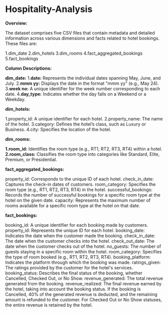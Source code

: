 # Hospitality-Analysis

**Overview:**

The dataset comprises five CSV files that contain metadata and detailed information across various dimensions and facts related to hotel bookings. These files are:

1.dim_date
2.dim_hotels
3.dim_rooms
4.fact_aggregated_bookings
5.fact_bookings

**Column Descriptions:**

**dim_date:**
1.**date:** Represents the individual dates spanning May, June, and July.
2.**mmm yy:** Displays the date in the format "mmm yy" (e.g., May 24).
3.**week no:** A unique identifier for the week number corresponding to each date.
4.**day_type:** Indicates whether the day falls on a Weekend or a Weekday.

**dim_hotels:**

1.property_id: A unique identifier for each hotel.
2.property_name: The name of the hotel.
3.category: Defines the hotel’s class, such as Luxury or Business.
4.city: Specifies the location of the hotel.

**dim_rooms:**

**1.room_id:** Identifies the room type (e.g., RT1, RT2, RT3, RT4) within a hotel.
**2.room_class:** Classifies the room type into categories like Standard, Elite, Premium, or Presidential.

**fact_aggregated_bookings:**

property_id: Corresponds to the unique ID of each hotel.
check_in_date: Captures the check-in dates of customers.
room_category: Specifies the room type (e.g., RT1, RT2, RT3, RT4) in the hotel.
successful_bookings: Records the number of successful bookings for a specific room type at the hotel on the given date.
capacity: Represents the maximum number of rooms available for a specific room type at the hotel on that date.

**fact_bookings:**

booking_id: A unique identifier for each booking made by customers.
property_id: Represents the unique ID for each hotel.
booking_date: Indicates the date when the customer made the booking.
check_in_date: The date when the customer checks into the hotel.
check_out_date: The date when the customer checks out of the hotel.
no_guests: The number of guests staying in a specific room within the hotel.
room_category: Specifies the type of room booked (e.g., RT1, RT2, RT3, RT4).
booking_platform: Indicates the platform through which the booking was made.
ratings_given: The ratings provided by the customer for the hotel's services.
booking_status: Describes the final status of the booking, whether Cancelled, Checked Out, or No Show.
revenue_generated: The total revenue generated from the booking.
revenue_realized: The final revenue earned by the hotel, taking into account the booking status. If the booking is Cancelled, 40% of the generated revenue is deducted, and the remaining amount is refunded to the customer. For Checked Out or No Show statuses, the entire revenue is retained by the hotel.




